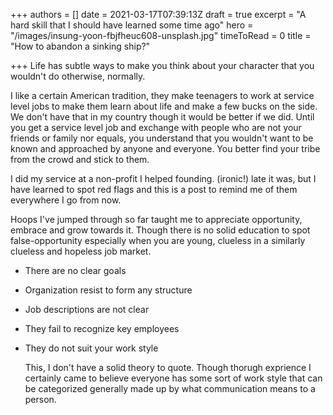 +++
authors = []
date = 2021-03-17T07:39:13Z
draft = true
excerpt = "A hard skill that I should have learned some time ago"
hero = "/images/insung-yoon-fbjfheuc608-unsplash.jpg"
timeToRead = 0
title = "How to abandon a sinking ship?"

+++
Life has subtle ways to make you think about your character that you wouldn't do otherwise, normally.

I like a certain American tradition, they make teenagers to work at service level jobs to make them learn about life and make a few bucks on the side. We don't have that in my country though it would be better if we did. Until you get a service level job and exchange with people who are not your friends or family nor equals, you understand that you wouldn't want to be known and approached by anyone and everyone. You better find your tribe from the crowd and stick to them.

I did my service at a non-profit I helped founding. (ironic!) late it was, but I have learned to spot red flags and this is a post to remind me of them everywhere I go from now.

Hoops I've jumped through so far taught me to appreciate opportunity, embrace and grow towards it. Though there is no solid education to spot false-opportunity especially when you are young, clueless in a similarly clueless and hopeless job market.

* There are no clear goals
* Organization resist to form any structure
* Job descriptions are not clear
* They fail to recognize key employees
* They do not suit your work style

  This, I don't have a solid theory to quote. Though thorugh exprience I certainly came to believe everyone has some sort of work style that can be categorized generally made up  by what communication means to a person.